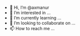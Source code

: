 - 👋 Hi, I’m @axmanur
- 👀 I’m interested in ...
- 🌱 I’m currently learning ...
- 💞️ I’m looking to collaborate on ...
- 📫 How to reach me ...

<!---
axmanur/axmanur is a ✨ special ✨ repository because its `README.md` (this file) appears on your GitHub profile.
You can click the Preview link to take a look at your changes.
--->
